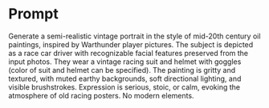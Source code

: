 # Prompt

Generate a semi-realistic vintage portrait in the style of mid-20th century oil paintings, inspired by Warthunder player pictures. The subject is depicted as a race car driver with recognizable facial features preserved from the input photos. They wear a vintage racing suit and helmet with goggles (color of suit and helmet can be specified). The painting is gritty and textured, with muted earthy backgrounds, soft directional lighting, and visible brushstrokes. Expression is serious, stoic, or calm, evoking the atmosphere of old racing posters. No modern elements.

